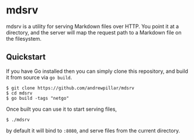 # mdsrv

mdsrv is a utility for serving Markdown files over HTTP. You point it at a
directory, and the server will map the request path to a Markdown file on the
filesystem.

## Quickstart

If you have Go installed then you can simply clone this repository, and build
it from source via `go build`.

    $ git clone https://github.com/andrewpillar/mdsrv
    $ cd mdsrv
    $ go build -tags "netgo"

Once built you can use it to start serving files,

    $ ./mdsrv

by default it will bind to `:8080`, and serve files from the current directory.
